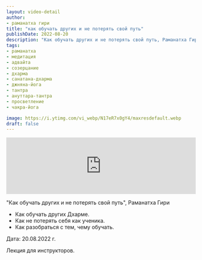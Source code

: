 ```yaml
---
layout: video-detail
author:
- раманатха гири
title: "как обучать других и не потерять свой путь"
publishDate: 2022-08-20
description: "Как обучать других и не потерять свой путь, Раманатха Гири * Как обучать других Дхарме. * Как не потерять себя как ученика. * Как разобраться с тем, чему обучать.   Дата  20.08.2022 г.  Лекция для инструкторов."
tags: 
- раманатха
- медитация
- адвайта
- созерцание
- дхарма
- санатана-дхарма
- джняна-йога
- тантра
- ануттара-тантра
- просветление
- чакра-йога

image: https://i.ytimg.com/vi_webp/N17eR7x0gY4/maxresdefault.webp
draft: false
---
```


<iframe width="100%" src="https://www.youtube.com/embed/N17eR7x0gY4" frameborder="0" allowfullscreen=""></iframe> 

 "Как обучать других и не потерять свой путь", Раманатха Гири

* Как обучать других Дхарме.
* Как не потерять себя как ученика.
* Как разобраться с тем, чему обучать.

  
 Дата: 20.08.2022 г.

 Лекция для инструкторов.

  

 